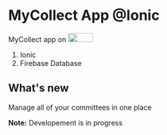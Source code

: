 # MyCollect App @Ionic
MyCollect app on <img src="http://blog.pdsullivan.com/assets/ionic-logo.png" width="50" height="18">

1. Ionic
2. Firebase Database

## What's new
Manage all of your committees in one place

**Note:** Developement is in progress